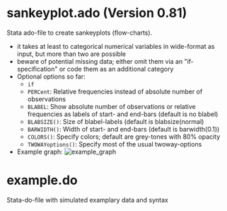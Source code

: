# sankeyplot.ado (Version 0.81)
Stata ado-file to create sankeyplots (flow-charts).
- it takes at least to categorical numerical variables in wide-format as input, but more than two are possible
- beware of potential missing data; either omit them via an "if-specification" or code them as an additional category
- Optional options so far:
  * `if`
  * `PERCent`: Relative frequencies instead of absolute number of observations 
  * `BLABEL`: Show absolute number of observations or relative frequencies as labels of start- and end-bars (default is no blabel)
  * `BLABSIZE()`: Size of blabel-labels (default is blabsize(normal)
  * `BARWIDTH()`: Width of start- and end-bars (default is barwidth(0.1))
  * `COLORS()`: Specify colors; default are grey-tones with 80% opacity 
  * `TWOWAYoptions()`: Specify most of the usual twoway-options
- Example graph:
![example_graph](https://user-images.githubusercontent.com/36712245/169912249-d910e199-e2c0-42f9-99f4-985c1c56588e.png)

# example.do
Stata-do-file with simulated examplary data and syntax
